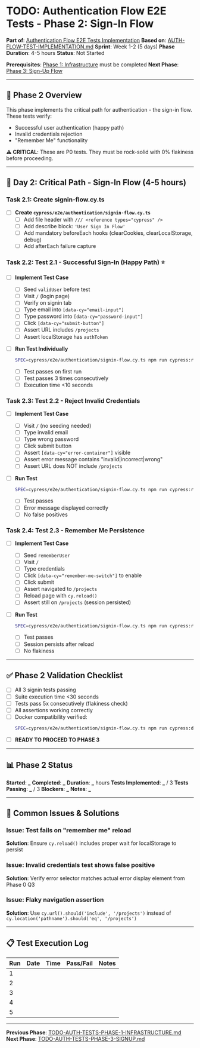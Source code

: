 # TODO: Authentication Flow E2E Tests - Phase 2: Sign-In Flow

**Part of**: [Authentication Flow E2E Tests Implementation](./TODO-AUTH-TESTS.md)
**Based on**: [AUTH-FLOW-TEST-IMPLEMENTATION.md](claudedocs/AUTH-FLOW-TEST-IMPLEMENTATION.md)
**Sprint**: Week 1-2 (5 days)
**Phase Duration**: 4-5 hours
**Status**: Not Started

**Prerequisites**: [Phase 1: Infrastructure](./TODO-AUTH-TESTS-PHASE-1-INFRASTRUCTURE.md) must be completed
**Next Phase**: [Phase 3: Sign-Up Flow](./TODO-AUTH-TESTS-PHASE-3-SIGNUP.md)

---

## 🎯 Phase 2 Overview

This phase implements the critical path for authentication - the sign-in flow. These tests verify:

- Successful user authentication (happy path)
- Invalid credentials rejection
- "Remember Me" functionality

**⚠️ CRITICAL**: These are P0 tests. They must be rock-solid with 0% flakiness before proceeding.

---

## 📅 Day 2: Critical Path - Sign-In Flow (4-5 hours)

### Task 2.1: Create signin-flow.cy.ts

- [ ] **Create `cypress/e2e/authentication/signin-flow.cy.ts`**
  - [ ] Add file header with `/// <reference types="cypress" />`
  - [ ] Add describe block: `'User Sign In Flow'`
  - [ ] Add mandatory beforeEach hooks (clearCookies, clearLocalStorage, debug)
  - [ ] Add afterEach failure capture

### Task 2.2: Test 2.1 - Successful Sign-In (Happy Path) ⭐

- [ ] **Implement Test Case**

  - [ ] Seed `validUser` before test
  - [ ] Visit `/` (login page)
  - [ ] Verify on signin tab
  - [ ] Type email into `[data-cy="email-input"]`
  - [ ] Type password into `[data-cy="password-input"]`
  - [ ] Click `[data-cy="submit-button"]`
  - [ ] Assert URL includes `/projects`
  - [ ] Assert localStorage has `authToken`

- [ ] **Run Test Individually**
  ```bash
  SPEC=cypress/e2e/authentication/signin-flow.cy.ts npm run cypress:run:spec
  ```
  - [ ] Test passes on first run
  - [ ] Test passes 3 times consecutively
  - [ ] Execution time <10 seconds

### Task 2.3: Test 2.2 - Reject Invalid Credentials

- [ ] **Implement Test Case**

  - [ ] Visit `/` (no seeding needed)
  - [ ] Type invalid email
  - [ ] Type wrong password
  - [ ] Click submit button
  - [ ] Assert `[data-cy="error-container"]` visible
  - [ ] Assert error message contains "invalid|incorrect|wrong"
  - [ ] Assert URL does NOT include `/projects`

- [ ] **Run Test**
  ```bash
  SPEC=cypress/e2e/authentication/signin-flow.cy.ts npm run cypress:run:spec
  ```
  - [ ] Test passes
  - [ ] Error message displayed correctly
  - [ ] No false positives

### Task 2.4: Test 2.3 - Remember Me Persistence

- [ ] **Implement Test Case**

  - [ ] Seed `rememberUser`
  - [ ] Visit `/`
  - [ ] Type credentials
  - [ ] Click `[data-cy="remember-me-switch"]` to enable
  - [ ] Click submit
  - [ ] Assert navigated to `/projects`
  - [ ] Reload page with `cy.reload()`
  - [ ] Assert still on `/projects` (session persisted)

- [ ] **Run Test**
  ```bash
  SPEC=cypress/e2e/authentication/signin-flow.cy.ts npm run cypress:run:spec
  ```
  - [ ] Test passes
  - [ ] Session persists after reload
  - [ ] No flakiness

---

## ✅ Phase 2 Validation Checklist

- [ ] All 3 signin tests passing
- [ ] Suite execution time <30 seconds
- [ ] Tests pass 5x consecutively (flakiness check)
- [ ] All assertions working correctly
- [ ] Docker compatibility verified:
  ```bash
  SPEC=cypress/e2e/authentication/signin-flow.cy.ts npm run cypress:docker:test:spec
  ```
- [ ] **READY TO PROCEED TO PHASE 3**

---

## 📊 Phase 2 Status

**Started**: ********\_********
**Completed**: ********\_********
**Duration**: ****\_**** hours
**Tests Implemented**: **\_** / 3
**Tests Passing**: **\_** / 3
**Blockers**: ********\_********
**Notes**: ********\_********

---

## 🚨 Common Issues & Solutions

### Issue: Test fails on "remember me" reload

**Solution**: Ensure `cy.reload()` includes proper wait for localStorage to persist

### Issue: Invalid credentials test shows false positive

**Solution**: Verify error selector matches actual error display element from Phase 0 Q3

### Issue: Flaky navigation assertion

**Solution**: Use `cy.url().should('include', '/projects')` instead of `cy.location('pathname').should('eq', '/projects')`

---

## 📋 Test Execution Log

| Run | Date | Time | Pass/Fail | Notes |
| --- | ---- | ---- | --------- | ----- |
| 1   |      |      |           |       |
| 2   |      |      |           |       |
| 3   |      |      |           |       |
| 4   |      |      |           |       |
| 5   |      |      |           |       |

---

**Previous Phase**: [TODO-AUTH-TESTS-PHASE-1-INFRASTRUCTURE.md](./TODO-AUTH-TESTS-PHASE-1-INFRASTRUCTURE.md)
**Next Phase**: [TODO-AUTH-TESTS-PHASE-3-SIGNUP.md](./TODO-AUTH-TESTS-PHASE-3-SIGNUP.md)
